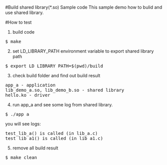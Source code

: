 #Build shared library(*.so) Sample code
This sample demo how to bulid and use shared library.

#How to test
1. build code
<pre>$ make</pre>
2. set LD_LIBRARY_PATH environment variable to export shared library path
<pre>$ export LD_LIBRARY_PATH=$(pwd)/build</pre>
3. check build folder and find out build result 
<pre>
app_a - application
lib_demo_a.so, lib_demo_b.so - shared library
hello.ko - driver
</pre>
4. run app_a and see some log from shared library.
<pre>$ ./app_a </pre>
you will see logs:
<pre>
test_lib_a() is called (in lib_a.c)
test_lib_a1() is called (in lib_a1.c)
</pre>

5. remove all build result
<pre>$ make clean</pre> 


